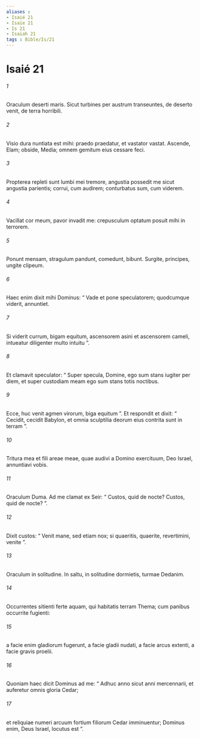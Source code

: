 ```yaml
---
aliases : 
- Isaié 21
- Isaïe 21
- Is 21
- Isaiah 21
tags : Bible/Is/21
---
```


# Isaié 21

###### 1
Oraculum deserti maris. Sicut turbines per austrum transeuntes, de deserto venit, de terra horribili.
###### 2
Visio dura nuntiata est mihi: praedo praedatur, et vastator vastat. Ascende, Elam; obside, Media; omnem gemitum eius cessare feci.
###### 3
Propterea repleti sunt lumbi mei tremore, angustia possedit me sicut angustia parientis; corrui, cum audirem; conturbatus sum, cum viderem.
###### 4
Vacillat cor meum, pavor invadit me: crepusculum optatum posuit mihi in terrorem.
###### 5
Ponunt mensam, stragulum pandunt, comedunt, bibunt. Surgite, principes, ungite clipeum.
###### 6
Haec enim dixit mihi Dominus: “ Vade et pone speculatorem; quodcumque viderit, annuntiet.
###### 7
Si viderit currum, bigam equitum, ascensorem asini et ascensorem cameli, intueatur diligenter multo intuitu ”.
###### 8
Et clamavit speculator: “ Super specula, Domine, ego sum stans iugiter per diem, et super custodiam meam ego sum stans totis noctibus.
###### 9
Ecce, huc venit agmen virorum, biga equitum ”. Et respondit et dixit: “ Cecidit, cecidit Babylon, et omnia sculptilia deorum eius contrita sunt in terram ”.
###### 10
Tritura mea et fili areae meae, quae audivi a Domino exercituum, Deo Israel, annuntiavi vobis.
###### 11
Oraculum Duma. Ad me clamat ex Seir: “ Custos, quid de nocte? Custos, quid de nocte? ”.
###### 12
Dixit custos: “ Venit mane, sed etiam nox; si quaeritis, quaerite, revertimini, venite ”.
###### 13
Oraculum in solitudine. In saltu, in solitudine dormietis, turmae Dedanim.
###### 14
Occurrentes sitienti ferte aquam, qui habitatis terram Thema; cum panibus occurrite fugienti:
###### 15
a facie enim gladiorum fugerunt, a facie gladii nudati, a facie arcus extenti, a facie gravis proelii.
###### 16
Quoniam haec dicit Dominus ad me: “ Adhuc anno sicut anni mercennarii, et auferetur omnis gloria Cedar; 
###### 17
et reliquiae numeri arcuum fortium filiorum Cedar imminuentur; Dominus enim, Deus Israel, locutus est ”.
